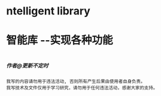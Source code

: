 # ntelligent library
# 智能库 --实现各种功能
```

```

##### 作者@更新不定时
```
我写的内容请勿用于违法活动, 否则所有产生后果由使用者自身负责。
我写技术及文件仅用于学习研究，请勿用于任何违法活动，感谢大家的支持。
```